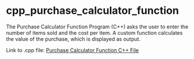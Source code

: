 # cpp_purchase_calculator_function
The Purchase Calculator Function Program (C++) asks the user to enter the number of items sold and the cost per item. A custom function calculates the value of the purchase, which is displayed as output.

Link to .cpp file: <a href="https://github.com/ffm5113/cpp_purchase_calculator_function/blob/main/PurchaseCalcFunction.cpp">Purchase Calculator Function C++ File</a>
